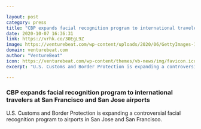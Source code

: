 ```yaml
---

layout: post
category: press
title: "CBP expands facial recognition program to international travelers at San Francisco and San Jose airports"
date: 2020-10-07 16:36:31
link: https://vrhk.co/30EgL9Z
image: https://venturebeat.com/wp-content/uploads/2020/06/GettyImages-1199708189-e1600898324155.jpg?w=1200&strip=all
domain: venturebeat.com
author: "VentureBeat"
icon: https://venturebeat.com/wp-content/themes/vb-news/img/favicon.ico
excerpt: "U.S. Customs and Border Protection is expanding a controversial facial recognition program to airports in San Jose and San Francisco."

---
```


### CBP expands facial recognition program to international travelers at San Francisco and San Jose airports

U.S. Customs and Border Protection is expanding a controversial facial recognition program to airports in San Jose and San Francisco.